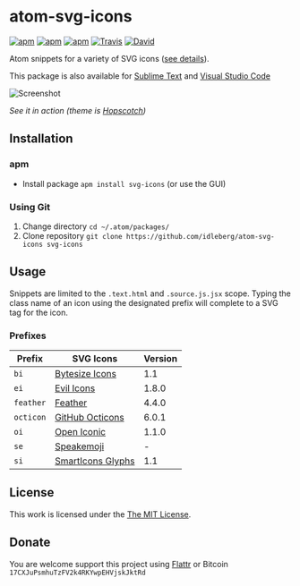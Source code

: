 # atom-svg-icons

[![apm](https://img.shields.io/apm/l/svg-icons.svg?style=flat-square)](https://atom.io/packages/svg-icons)
[![apm](https://img.shields.io/apm/v/svg-icons.svg?style=flat-square)](https://atom.io/packages/svg-icons)
[![apm](https://img.shields.io/apm/dm/svg-icons.svg?style=flat-square)](https://atom.io/packages/svg-icons)
[![Travis](https://img.shields.io/travis/idleberg/atom-svg-icons.svg?style=flat-square)](https://travis-ci.org/idleberg/atom-svg-icons)
[![David](https://img.shields.io/david/dev/idleberg/atom-svg-icons.svg?style=flat-square)](https://david-dm.org/idleberg/atom-svg-icons?type=dev)

Atom snippets for a variety of SVG icons ([see details](https://github.com/idleberg/atom-svg-icons#prefixes)).

This package is also available for [Sublime Text](https://github.com/idleberg/sublime-svg-icons) and [Visual Studio Code](https://github.com/idleberg/vscode-svg-icons)

![Screenshot](https://raw.github.com/idleberg/atom-svg-icons/master/screenshot.gif)

*See it in action (theme is [Hopscotch](https://atom.io/themes/hopscotch))*

## Installation

### apm

* Install package `apm install svg-icons` (or use the GUI)

### Using Git

1. Change directory `cd ~/.atom/packages/`
2. Clone repository `git clone https://github.com/idleberg/atom-svg-icons svg-icons`

## Usage

Snippets are limited to the `.text.html` and `.source.js.jsx` scope. Typing the class name of an icon using the designated prefix will complete to a SVG tag for the icon.

### Prefixes

Prefix         | SVG Icons                           | Version
---------------|-------------------------------------|--------
`bi`           | [Bytesize Icons][bi]                | 1.1
`ei`           | [Evil Icons][ei]                    | 1.8.0
`feather`      | [Feather][feather]                  | 4.4.0
`octicon`      | [GitHub Octicons][octicon]          | 6.0.1
`oi`           | [Open Iconic][oi]                   | 1.1.0
`se`           | [Speakemoji][se]                    | -
`si`           | [SmartIcons Glyphs][si]             | 1.1

## License

This work is licensed under the [The MIT License](LICENSE.md).

## Donate

You are welcome support this project using [Flattr](https://flattr.com/submit/auto?user_id=idleberg&url=https://github.com/idleberg/atom-svg-icons) or Bitcoin `17CXJuPsmhuTzFV2k4RKYwpEHVjskJktRd`

[bi]: https://github.com/danklammer/bytesize-icons
[ei]: https://github.com/outpunk/evil-icons
[feather]: https://github.com/colebemis/feather
[octicon]: https://github.com/github/octicons
[oi]: https://github.com/iconic/open-iconic
[se]: https://github.com/rizalrenaldi/speakemoji
[si]: https://github.com/frexy/glyph-iconset
